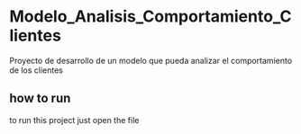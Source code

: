 # Modelo_Analisis_Comportamiento_Clientes
Proyecto de desarrollo de un modelo que pueda analizar el comportamiento de los clientes


## how to run
to run this project just open the file